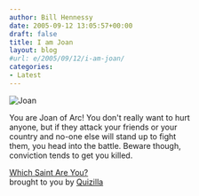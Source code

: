 ```yaml
---
author: Bill Hennessy
date: 2005-09-12 13:05:57+00:00
draft: false
title: I am Joan
layout: blog
#url: e/2005/09/12/i-am-joan/
categories:
- Latest
---
```


![Joan](https://images.quizilla.com/J/JoiTheArtist/1097769652_cturesJoan.jpg)
  
You are Joan of Arc! You don't really want to hurt  
anyone, but if they attack your friends or your  
country and no-one else will stand up to fight  
them, you head into the battle. Beware though,  
conviction tends to get you killed.
  
  
[ Which Saint Are You?](https://quizilla.com/users/JoiTheArtist/quizzes/Which%20Saint%20Are%20You%3F/)  
brought to you by [Quizilla](https://quizilla.com)

